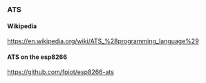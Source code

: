 
### ATS

#### Wikipedia

<https://en.wikipedia.org/wiki/ATS_%28programming_language%29>

#### ATS on the esp8266

<https://github.com/fpiot/esp8266-ats>

